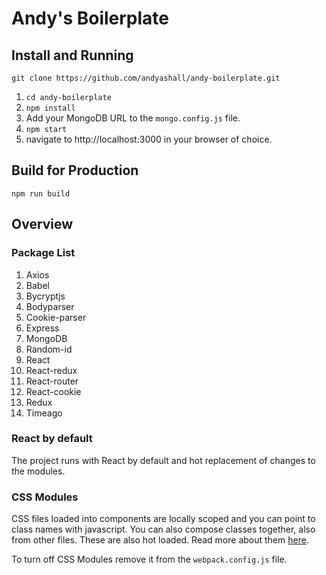 # Andy's Boilerplate

## Install and Running
`git clone https://github.com/andyashall/andy-boilerplate.git`

1. `cd andy-boilerplate`
2. `npm install`
3. Add your MongoDB URL to the `mongo.config.js` file.
4. `npm start`
5. navigate to http://localhost:3000 in your browser of choice.

## Build for Production

`npm run build`

## Overview

### Package List

1. Axios
2. Babel
3. Bycryptjs
4. Bodyparser
5. Cookie-parser
6. Express
7. MongoDB
8. Random-id
9. React
10. React-redux
11. React-router
12. React-cookie
13. Redux
14. Timeago

### React by default
The project runs with React by default and hot replacement of changes to the modules.

### CSS Modules
CSS files loaded into components are locally scoped and you can point to class names with javascript. You can also compose classes together, also from other files. These are also hot loaded. Read more about them [here](http://glenmaddern.com/articles/css-modules).

To turn off CSS Modules remove it from the `webpack.config.js` file.